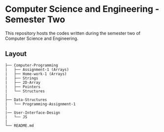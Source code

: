 # Computer Science and Engineering - Semester Two

This repository hosts the codes written during the semester two of Computer Science and Engineering.

## Layout

```
├── Computer-Programming
|   ├── Assignment-1 (Arrays)
|   ├── Home-work-1 (Arrays)
|   ├── Strings
|   ├── 2D-Array
|   ├── Pointers
|   └── Structures
|
├── Data-Structures
|   └── Programming-Assignment-1
|
|── User-Interface-Design
|   └── JS
|
└── README.md


